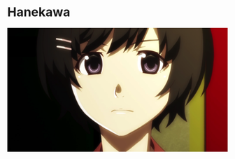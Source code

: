 # Hanekawa

<img src="https://raw.githubusercontent.com/iteration-A/hanekawa/master/random/hanekawa.png" />
